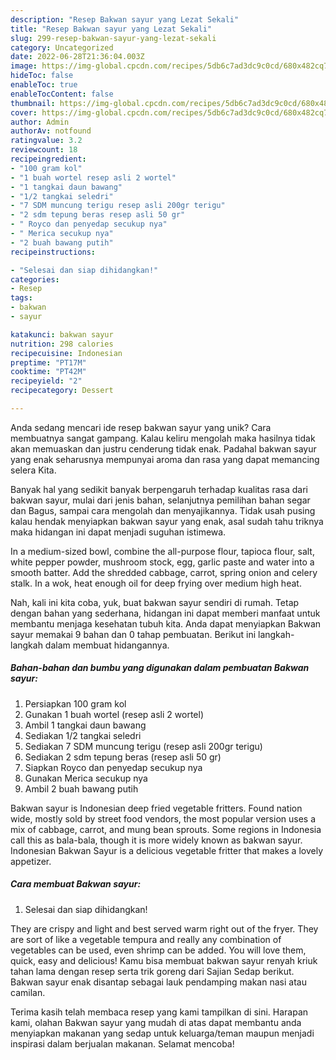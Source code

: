 ```yaml
---
description: "Resep Bakwan sayur yang Lezat Sekali"
title: "Resep Bakwan sayur yang Lezat Sekali"
slug: 299-resep-bakwan-sayur-yang-lezat-sekali
category: Uncategorized
date: 2022-06-28T21:36:04.003Z
image: https://img-global.cpcdn.com/recipes/5db6c7ad3dc9c0cd/680x482cq70/bakwan-sayur-foto-resep-utama.jpg
hideToc: false
enableToc: true
enableTocContent: false
thumbnail: https://img-global.cpcdn.com/recipes/5db6c7ad3dc9c0cd/680x482cq70/bakwan-sayur-foto-resep-utama.jpg
cover: https://img-global.cpcdn.com/recipes/5db6c7ad3dc9c0cd/680x482cq70/bakwan-sayur-foto-resep-utama.jpg
author: Admin
authorAv: notfound
ratingvalue: 3.2
reviewcount: 18
recipeingredient:
- "100 gram kol"
- "1 buah wortel resep asli 2 wortel"
- "1 tangkai daun bawang"
- "1/2 tangkai seledri"
- "7 SDM muncung terigu resep asli 200gr terigu"
- "2 sdm tepung beras resep asli 50 gr"
- " Royco dan penyedap secukup nya"
- " Merica secukup nya"
- "2 buah bawang putih"
recipeinstructions:

- "Selesai dan siap dihidangkan!"
categories:
- Resep
tags:
- bakwan
- sayur

katakunci: bakwan sayur 
nutrition: 298 calories
recipecuisine: Indonesian
preptime: "PT17M"
cooktime: "PT42M"
recipeyield: "2"
recipecategory: Dessert

---
```





Anda sedang mencari ide resep bakwan sayur yang unik? Cara membuatnya sangat gampang. Kalau keliru mengolah maka hasilnya tidak akan memuaskan dan justru cenderung tidak enak. Padahal bakwan sayur yang enak seharusnya mempunyai aroma dan rasa yang dapat memancing selera Kita.





Banyak hal yang sedikit banyak berpengaruh terhadap kualitas rasa dari bakwan sayur, mulai dari jenis bahan, selanjutnya pemilihan bahan segar dan Bagus, sampai cara mengolah dan menyajikannya. Tidak usah pusing kalau hendak menyiapkan bakwan sayur yang enak,      asal sudah tahu triknya maka hidangan ini dapat menjadi suguhan istimewa.














In a medium-sized bowl, combine the all-purpose flour, tapioca flour, salt, white pepper powder, mushroom stock, egg, garlic paste and water into a smooth batter. Add the shredded cabbage, carrot, spring onion and celery stalk. In a wok, heat enough oil for deep frying over medium high heat.






Nah, kali ini kita coba, yuk, buat bakwan sayur sendiri di rumah. Tetap dengan bahan yang sederhana, hidangan ini dapat memberi manfaat untuk membantu menjaga kesehatan tubuh kita. Anda dapat menyiapkan Bakwan sayur memakai 9 bahan dan 0 tahap pembuatan. Berikut ini langkah-langkah dalam membuat hidangannya.

<!--inarticleads1-->

##### Bahan-bahan dan bumbu yang digunakan dalam pembuatan Bakwan sayur:

1. Persiapkan 100 gram kol
1. Gunakan 1 buah wortel (resep asli 2 wortel)
1. Ambil 1 tangkai daun bawang
1. Sediakan 1/2 tangkai seledri
1. Sediakan 7 SDM muncung terigu (resep asli 200gr terigu)
1. Sediakan 2 sdm tepung beras (resep asli 50 gr)
1. Siapkan  Royco dan penyedap secukup nya
1. Gunakan  Merica secukup nya
1. Ambil 2 buah bawang putih


Bakwan sayur is Indonesian deep fried vegetable fritters. Found nation wide, mostly sold by street food vendors, the most popular version uses a mix of cabbage, carrot, and mung bean sprouts. Some regions in Indonesia call this as bala-bala, though it is more widely known as bakwan sayur. Indonesian Bakwan Sayur is a delicious vegetable fritter that makes a lovely appetizer. 

<!--inarticleads2-->

##### Cara membuat Bakwan sayur:


1. Selesai dan siap dihidangkan!

They are crispy and light and best served warm right out of the fryer. They are sort of like a vegetable tempura and really any combination of vegetables can be used, even shrimp can be added. You will love them, quick, easy and delicious! Kamu bisa membuat bakwan sayur renyah kriuk tahan lama dengan resep serta trik goreng dari Sajian Sedap berikut. Bakwan sayur enak disantap sebagai lauk pendamping makan nasi atau camilan. 

Terima kasih telah membaca resep yang kami tampilkan di sini. Harapan kami, olahan Bakwan sayur yang mudah di atas dapat membantu anda menyiapkan makanan yang sedap untuk keluarga/teman maupun menjadi inspirasi dalam berjualan makanan. Selamat mencoba!
